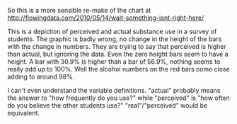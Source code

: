 So this is a more sensible re-make of the chart at http://flowingdata.com/2010/05/14/wait-something-isnt-right-here/

This is a depiction of perceived and actual substance use in a survey of students. The graphic is badly wrong, no change in the height of the bars with the change in numbers. They are trying to say that perceived is higher than actual, but ignoring the data. Even the zero height bars seem to have a height. A bar with 30.9% is higher than a bar of 56.9%, nothing seems to really add up to 100%. Well the alcohol numbers on the red bars come close adding to around 98%. 

I can't even understand the variable definitions. "actual" probably means the answer to "how frequently do you use?" while "perceived" is "how often do you believe the other students use?" "real"/"perceived" would be equivalent. 



